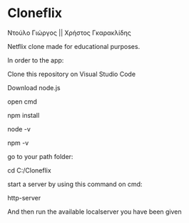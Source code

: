 # Cloneflix

Ντούλο Γιώργος || Χρήστος Γκαρακλίδης

Netflix clone made for educational purposes.

In order to the app: 

Clone this repository on Visual Studio Code

Download node.js

open cmd 

npm install

node -v

npm -v

go to your path folder: 

cd C:/Cloneflix

start a server by using this command on cmd:

http-server

And then run the available localserver you have been given
